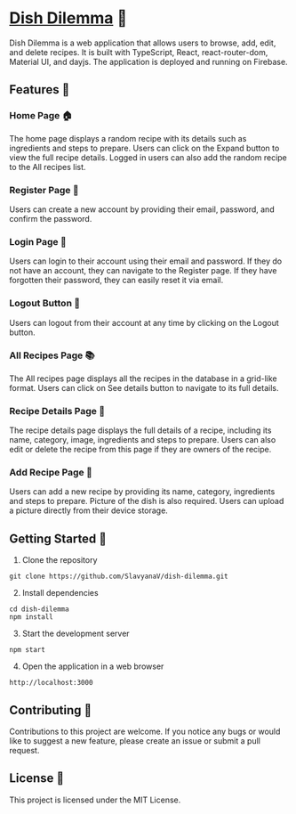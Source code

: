 # [Dish Dilemma](https://dish-dilemma.web.app/) 🍴

Dish Dilemma is a web application that allows users to browse, add, edit, and delete recipes. It is built with TypeScript, React, react-router-dom, Material UI, and dayjs. The application is deployed and running on Firebase.

## Features 🌟

### Home Page 🏠

The home page displays a random recipe with its details such as ingredients and steps to prepare. Users can click on the Expand button to view the full recipe details. Logged in users can also add the random recipe to the All recipes list.

### Register Page 📝

Users can create a new account by providing their email, password, and confirm the password.

### Login Page 🔑

Users can login to their account using their email and password. If they do not have an account, they can navigate to the Register page. If they have forgotten their password, they can easily reset it via email.

### Logout Button 🚪

Users can logout from their account at any time by clicking on the Logout button.

### All Recipes Page 📚

The All recipes page displays all the recipes in the database in a grid-like format. Users can click on See details button to navigate to its full details.

### Recipe Details Page 📝

The recipe details page displays the full details of a recipe, including its name, category, image, ingredients and steps to prepare. Users can also edit or delete the recipe from this page if they are owners of the recipe.

### Add Recipe Page 📝

Users can add a new recipe by providing its name, category, ingredients and steps to prepare. Picture of the dish is also required. Users can upload a picture directly from their device storage.

## Getting Started 🚀

1. Clone the repository

`git clone https://github.com/SlavyanaV/dish-dilemma.git`

2. Install dependencies

```
cd dish-dilemma
npm install
```

3. Start the development server

`npm start`

4. Open the application in a web browser

`http://localhost:3000`

## Contributing 💬

Contributions to this project are welcome. If you notice any bugs or would like to suggest a new feature, please create an issue or submit a pull request.

## License 📄

This project is licensed under the MIT License. 
